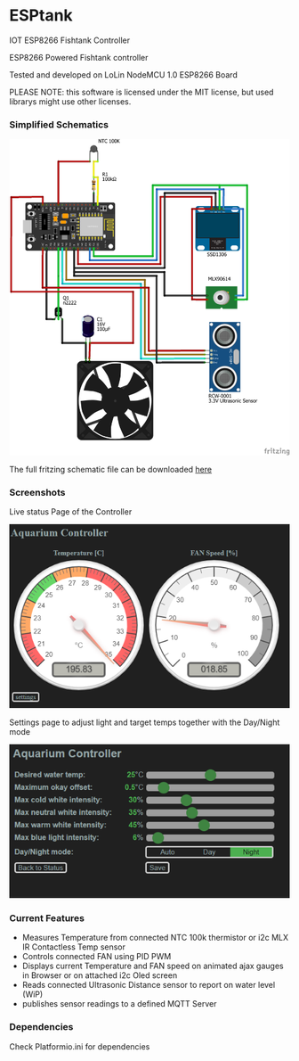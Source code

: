 # ESPtank

IOT ESP8266 Fishtank Controller

ESP8266 Powered Fishtank controller

Tested and developed on LoLin NodeMCU 1.0 ESP8266 Board

PLEASE NOTE: this software is licensed under the MIT license, but used librarys might use other licenses.

### Simplified Schematics

![alt text](https://raw.githubusercontent.com/psych0d0g/ESP8266_FishTank/master/schematics/ESP8266_FishTank.png)

The full fritzing schematic file can be downloaded [here](https://raw.githubusercontent.com/psych0d0g/ESP8266_FishTank/master/schematics/ESP8266_FishTank.fzz)

### Screenshots

Live status Page of the Controller

![alt text](https://raw.githubusercontent.com/psych0d0g/ESP8266_FishTank/master/screenshots/LiveStatusPage.png)

Settings page to adjust light and target temps together with the Day/Night mode

![alt text](https://raw.githubusercontent.com/psych0d0g/ESP8266_FishTank/master/screenshots/SettingsPage.png)

### Current Features

* Measures Temperature from connected NTC 100k thermistor or i2c MLX IR Contactless Temp sensor
* Controls connected FAN using PID PWM
* Displays current Temperature and FAN speed on animated ajax gauges in Browser or on attached i2c Oled screen
* Reads connected Ultrasonic Distance sensor to report on water level (WiP)
* publishes sensor readings to a defined MQTT Server

### Dependencies

Check Platformio.ini for dependencies